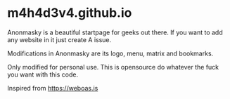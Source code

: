 # m4h4d3v4.github.io

Anonmasky is a beautiful startpage for geeks out there.
If you want to add any website in it just create A issue. 


Modifications in Anonmasky are its logo, menu, matrix and bookmarks.

Only modified for personal use. 
This is opensource do whatever the fuck you want with this code.

Inspired from https://weboas.is
